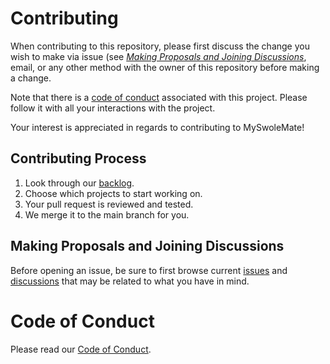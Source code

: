 # Contributing
When contributing to this repository, please first discuss the change you wish to make via issue (see [_Making Proposals and Joining Discussions_](https://github.com/jtanaeki/MySwoleMate/blob/main/CONTRIBUTING.md#making-proposals-and-joining-discussions), email, or any other method with the owner of this repository before making a change.

Note that there is a [code of conduct](https://github.com/jtanaeki/MySwoleMate/blob/main/CONTRIBUTING.md#contributing-process) associated with this project. Please follow it with all your interactions with the project.

Your interest is appreciated in regards to contributing to MySwoleMate!

## Contributing Process
1. Look through our [backlog](https://github.com/jtanaeki/MySwoleMate/projects).
2. Choose which projects to start working on.
3. Your pull request is reviewed and tested.
4. We merge it to the main branch for you.

## Making Proposals and Joining Discussions
Before opening an issue, be sure to first browse current [issues](https://github.com/jtanaeki/MySwoleMate/issues) and [discussions](https://github.com/jtanaeki/MySwoleMate/discussions/1) that may be related to what you have in mind.

# Code of Conduct
Please read our [Code of Conduct](CODE_OF_CONDUCT.md).
